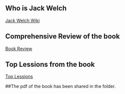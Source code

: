 ## Who is Jack Welch
 [Jack Welch Wiki](https://en.wikipedia.org/wiki/Jack_Welch)

## Comprehensive Review of the book 
 [Book Review](http://allreaders.com/book-review-summary/winning-37443) 

## Top Lessions from the book
 [Top Lessions](http://character-education.info/Money/books/Jack_Welch_Winning.htm)

##The pdf of the book has been shared in the folder.